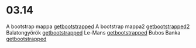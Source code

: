 # 03.14
 A bootstrap mappa [getbootstrapped](https://github.com/peterkovacs155/03.14/tree/main/bootstrap)
A bootstrap mappa2 [getbootstrapped2](https://github.com/peterkovacs155/03.14/tree/main/bootstrap2)
Balatongyörök [getbootstrapped](https://github.com/peterkovacs155/03.14/tree/main/balatongy%C3%B6r%C3%B6k)
Le-Mans [getbootstrapped](https://github.com/peterkovacs155/03.14/tree/main/le-mans)
Bubos Banka [getbootstrapped](https://github.com/peterkovacs155/03.14/tree/main/bubosbanka)
